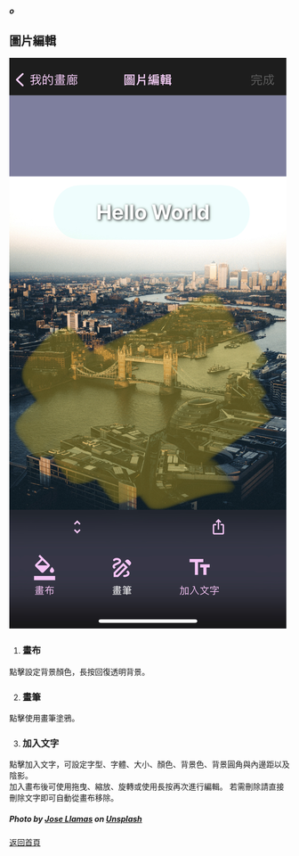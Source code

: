 ##### o
## 圖片編輯

![Image of Photo Editor](../v1/images/photo_editor_page.jpg)

1. ### 畫布
點擊設定背景顏色，長按回復透明背景。

2. ### 畫筆
點擊使用畫筆塗鴉。

3. ### 加入文字
點擊加入文字，可設定字型、字體、大小、顏色、背景色、背景圓角與內邊距以及陰影。  
加入畫布後可使用拖曳、縮放、旋轉或使用長按再次進行編輯。
若需刪除請直接刪除文字即可自動從畫布移除。


##### Photo by [Jose Llamas](https://unsplash.com/@josilito) on [Unsplash](https://unsplash.com/)

[返回首頁](https://kimieno.github.io/ios.pitt) 